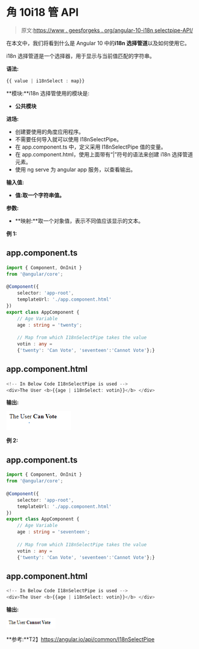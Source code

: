 # 角 10i18 管 API

> 原文:[https://www . geesforgeks . org/angular-10-i18n selectpipe-API/](https://www.geeksforgeeks.org/angular-10-i18nselectpipe-api/)

在本文中，我们将看到什么是 Angular 10 中的**i18n 选择管道**以及如何使用它。

i18n 选择管道是一个选择器，用于显示与当前值匹配的字符串。

**语法:**

```ts
{{ value | i18nSelect : map}}
```

**模块:**i18n 选择管使用的模块是:

*   **公共模块**

**进场:**

*   创建要使用的角度应用程序。
*   不需要任何导入就可以使用 I18nSelectPipe。
*   在 app.component.ts 中，定义采用 I18nSelectPipe 值的变量。
*   在 app.component.html，使用上面带有“|”符号的语法来创建 i18n 选择管道元素。
*   使用 ng serve 为 angular app 服务，以查看输出。

**输入值:**

*   **值:**取一个字符串值**。**

**参数:**

*   **映射:**取一个对象值，表示不同值应该显示的文本。

**例 1:**

## app.component.ts

```ts
import { Component, OnInit } 
from '@angular/core';

@Component({
    selector: 'app-root',
    templateUrl: './app.component.html'
})
export class AppComponent {
    // Age Variable
    age : string = 'twenty';

    // Map from which I18nSelectPipe takes the value
    votin : any =
    {'twenty': 'Can Vote', 'seventeen':'Cannot Vote'};}
```

## app.component.html

```ts
<!-- In Below Code I18nSelectPipe is used -->
<div>The User <b>{{age | i18nSelect: votin}}</b> </div>
```

**输出:**

![](img/275b6f23774b07b64498bf2d1c60b4fc.png)

**例 2:**

## app.component.ts

```ts
import { Component, OnInit }
from '@angular/core';

@Component({
    selector: 'app-root',
    templateUrl: './app.component.html'
})
export class AppComponent {
    // Age Variable
    age : string = 'seventeen';

    // Map from which I18nSelectPipe takes the value
    votin : any = 
    {'twenty': 'Can Vote', 'seventeen':'Cannot Vote'};}
```

## app.component.html

```ts
<!-- In Below Code I18nSelectPipe is used -->
<div>The User <b>{{age | i18nSelect: votin}}</b> </div>
```

**输出:**

![](img/8457ea61c1a6f4022f05c1aeeade45e2.png)

**参考:**T2】https://angular.io/api/common/I18nSelectPipe